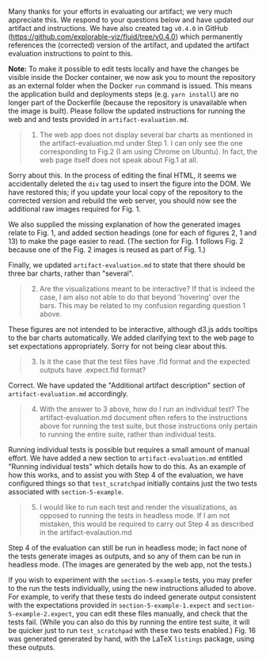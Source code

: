 Many thanks for your efforts in evaluating our artifact; we very much appreciate this. We respond to your questions below and have updated our artifact and instructions. We have also created tag `v0.4.0` in GitHub (https://github.com/explorable-viz/fluid/tree/v0.4.0) which permanently references the (corrected) version of the artifact, and updated the artifact evaluation instructions to point to this.

**Note:** To make it possible to edit tests locally and have the changes be visible inside the Docker container, we now ask you to mount the repository as an external folder when the Docker `run` command is issued. This means the application build and deployments steps (e.g. `yarn install`) are no longer part of the Dockerfile (because the repository is unavailable when the image is built). Please follow the updated instructions for running the web and and tests provided in `artifact-evaluation.md`.

> 1. The web app does not display several bar charts as mentioned in the artifact-evaluation.md under Step 1. I can only see the one corresponding to Fig.2 (I am using Chrome on Ubuntu). In fact, the web page itself does not speak about Fig.1 at all.

Sorry about this. In the process of editing the final HTML, it seems we accidentally deleted the `div` tag used to insert the figure into the DOM. We have restored this; if you update your local copy of the repository to the corrected version and rebuild the web server, you should now see the additional raw images required for Fig. 1.

We also supplied the missing explanation of how the generated images relate to Fig. 1, and added section headings (one for each of figures 2, 1 and 13) to make the page easier to read. (The section for Fig. 1 follows Fig. 2 because one of the Fig. 2 images is reused as part of Fig. 1.)

Finally, we updated `artifact-evaluation.md` to state that there should be three bar charts, rather than "several".

> 2. Are the visualizations meant to be interactive? If that is indeed the case, I am also not able to do that beyond 'hovering' over the bars. This may be related to my confusion regarding question 1 above.

These figures are not intended to be interactive, although d3.js adds tooltips to the bar charts automatically. We added clarifying text to the web page to set expectations appropriately. Sorry for not being clear about this.

> 3. Is it the case that the test files have .fld format and the expected outputs have .expect.fld format?

Correct. We have updated the "Additional artifact description" section of `artifact-evaluation.md` accordingly.

> 4. With the answer to 3 above, how do I run an individual test? The artifact-evaluation.md document often refers to the instructions above for running the test suite, but those instructions only pertain to running the entire suite, rather than individual tests.

Running individual tests is possible but requires a small amount of manual effort. We have added a new section to `artifact-evaluation.md` entitled "Running individual tests" which details how to do this. As an example of how this works, and to assist you with Step 4 of the evaluation, we have configured things so that `test_scratchpad` initially contains just the two tests associated with `section-5-example`.

> 5. I would like to run each test and render the visualizations, as opposed to running the tests in headless mode. If I am not mistaken, this would be required to carry out Step 4 as described in the artifact-evalaution.md

Step 4 of the evaluation can still be run in headless mode; in fact none of the tests generate images as outputs, and so any of them can be run in headless mode. (The images are generated by the web app, not the tests.)

If you wish to experiment with the `section-5-example` tests, you may prefer to the run the tests individually, using the new instructions alluded to above. For example, to verify that these tests do indeed generate output consistent with the expectations provided in `section-5-example-1.expect` and `section-5-example-2.expect`, you can edit these files manually, and check that the tests fail. (While you can also do this by running the entire test suite, it will be quicker just to run `test_scratchpad` with these two tests enabled.) Fig. 16 was generated generated by hand, with the LaTeX `listings` package, using these outputs.

